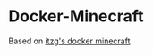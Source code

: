 Docker-Minecraft
================
Based on [itzg's docker minecraft](https://github.com/itzg/dockerfiles/tree/master/minecraft-server)
